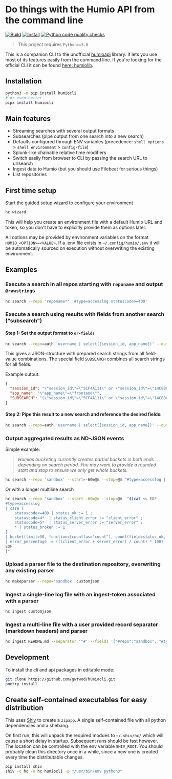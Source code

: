 # Do things with the Humio API from the command line

[![Build](https://github.com/gwtwod/humiocli/actions/workflows/poetry-build.yml/badge.svg)](https://github.com/gwtwod/humiocli/actions/workflows/poetry-build.yml)
[![Install](https://github.com/gwtwod/humiocli/actions/workflows/poetry-install.yml/badge.svg)](https://github.com/gwtwod/humiocli/actions/workflows/poetry-install.yml)
[![Python code quality checks](https://github.com/gwtwod/humiocli/actions/workflows/python-quality-checks.yml/badge.svg)](https://github.com/gwtwod/humiocli/actions/workflows/python-quality-checks.yml)

> This project requires `Python>=3.8`

This is a companion CLI to the unofficial [humioapi](https://github.com/gwtwod/humioapi) library. It lets you use most of its features easily from the command line. If you're looking for the official CLI it can be found [here: humiolib](https://github.com/humio/python-humio).

## Installation

```bash
python3 -m pip install humiocli
# or even better
pipx install humiocli
```

## Main features

* Streaming searches with several output formats
* Subsearches (pipe output from one search into a new search)
* Defaults configured through ENV variables (precedence: `shell options` > `shell environment` > `config-file`)
* Splunk-like chainable relative time modifiers
* Switch easily from browser to CLI by passing the search URL to urlsearch
* Ingest data to Humio (but you should use Filebeat for serious things)
* List repositories

## First time setup

Start the guided setup wizard to configure your environment

```bash
hc wizard
```

This will help you create an environment file with a default Humio URL and token, so you don't have to explicitly provide them as options later.

All options may be provided by environment variables on the format
`HUMIO_<OPTION>=<VALUE>`. If a .env file exists in `~/.config/humio/.env` it
will be automatically sourced on execution without overwriting the
existing environment.

## Examples

### Execute a search in all repos starting with `reponame` and output `@rawstring`s

```bash
hc search --repo 'reponame*' '#type=accesslog statuscode>=400'
```

### Execute a search using results with fields from another search ("subsearch")

#### Step 1: Set the output format to `or-fields`

```bash
hc search --repo=auth 'username | select([session_id, app_name])' --outformat=or-fields | jq '.'
```

This gives a JSON-structure with prepared search strings from all field-value combinations. The special field `SUBSEARCH` combines all search strings for all fields.

Example output:

```json
{
  "session_id": "\"session_id\"=\"5CF4A111\" or \"session_id\"=\"14C8BCEA\"",
  "app_name": "\"app_name\"=\"frontend\"",
  "SUBSEARCH": "(\"session_id\"=\"5CF4A111\" or \"session_id\"=\"14C8BCEA\") and (\"app_name\"=\"frontend\")"
}
```

#### Step 2: Pipe this result to a new search and reference the desired fields:

```bash
hc search --repo=auth 'username | select([session_id, app_name])' --outformat=or-fields | hc --repo=frontend '#type=accesslog {{session_id}}'
```

### Output aggregated results as ND-JSON events

Simple example:

> _Humios bucketing currently creates partial buckets in both ends depending on search period. You may want to provide a rounded start and stop to ensure we only get whole buckets._

```bash
hc search --repo 'sandbox' --start=-60m@m --stop=@m "#type=accesslog | timechart(span=1m, series=statuscode)"
```

Or with a longer multiline search

```bash
hc search --repo 'sandbox' --start -60m@m --stop=@m  "$(cat << EOF
#type=accesslog
| case {
    statuscode<=400 | status_ok := 1 ;
    statuscode=4*  | status_client_error := "client_error" ;
    statuscode=5*  | status_server_error := "server_error" ;
    * | status_broken := 1
}
| bucket(limit=50, function=[count(as="count"), count(field=status_ok, as="ok"), count(field=status_client_error, as="client_error"), count(field=status_server_error, as="server_error")])
| error_percentage := (((client_error + server_error) / count) * 100)
EOF
)"
```

### Upload a parser file to the destination repository, overwriting any existing parser

```bash
hc makeparser --repo='sandbox' customjson
```

### Ingest a single-line log file with an ingest-token associated with a parser

```bash
hc ingest customjson
```

### Ingest a multi-line file with a user provided record separator (markdown headers) and parser

```bash
hc ingest README.md --separator '^#' --fields '{"#repo":"sandbox", "#type":"markdown", "@host":"localhost"}'
```

## Development

To install the cli and api packages in editable mode:

```bash
git clone https://github.com/gwtwod/humiocli.git
poetry install
```

## Create self-contained executables for easy distribution

This uses [Shiv](https://github.com/linkedin/shiv) to create a `zipapp`. A single self-contained file with all python dependencies and a shebang.

On first run, this will unpack the required modues to `~/.shiv/hc/` which will cause a short delay in startup. Subsequent runs should be fast however. The location can be controlled with the env variable `SHIV_ROOT`. You should probably clean this directory once in a while, since a new one is created every time the distributable changes.

```bash
pip install shiv
shiv -c hc -o hc humiocli -p "/usr/bin/env python3"
```
